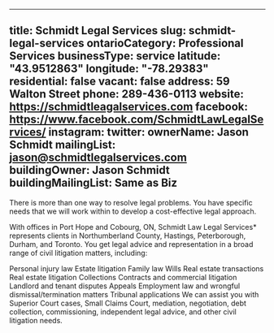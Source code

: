 
---
title: Schmidt Legal Services
slug: schmidt-legal-services
ontarioCategory: Professional Services
businessType: service
latitude: "43.9512863"
longitude: "-78.29383"
residential: false
vacant: false
address: 59 Walton Street
phone: 289-436-0113
website: https://schmidtleagalservices.com
facebook: https://www.facebook.com/SchmidtLawLegalServices/
instagram: 
twitter: 
ownerName: Jason Schmidt
mailingList: jason@schmidtlegalservices.com
buildingOwner: Jason Schmidt
buildingMailingList: Same as Biz
---
There is more than one way to resolve legal problems. You have specific needs that we will work within to develop a cost-effective legal approach.

With offices in Port Hope and Cobourg, ON, Schmidt Law Legal Services* represents clients in Northumberland County, Hastings, Peterborough, Durham, and Toronto. You get legal advice and representation in a broad range of civil litigation matters, including:

Personal injury law
Estate litigation
Family law
Wills
Real estate transactions
Real estate litigation
Collections
Contracts and commercial litigation
Landlord and tenant disputes
Appeals
Employment law and wrongful dismissal/termination matters
Tribunal applications
We can assist you with Superior Court cases, Small Claims Court, mediation, negotiation, debt collection, commissioning, independent legal advice, and other civil litigation needs.

